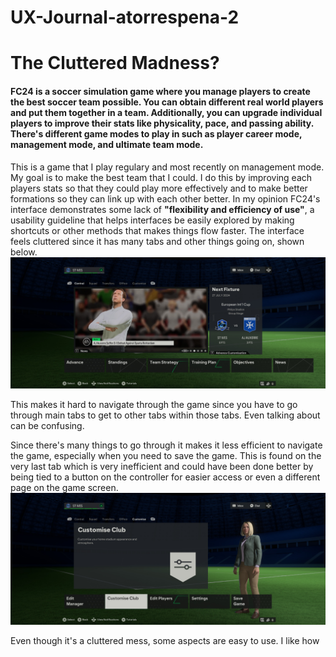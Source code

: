 # UX-Journal-atorrespena-2
# The Cluttered Madness?
#### FC24 is a soccer simulation game where you manage players to create the best soccer team possible. You can obtain different real world players and put them together in a team. Additionally, you can upgrade individual players to improve their stats like physicality, pace, and passing ability. There's different game modes to play in such as player career mode, management mode, and ultimate team mode. 
This is a game that I play regulary and most recently on management mode. My goal is to make the best team that I could. I do this by improving each players stats so that they could play more effectively and to make better formations so they can link up with each other better. 
In my opinion FC24's interface demonstrates some lack of **"flexibility and efficiency of use"**, a usability guideline that helps interfaces be easily explored by making shortcuts or other methods that makes things flow faster. The interface feels cluttered since it has many tabs and other things going on, shown below. 
![example](p1.jpg)

This makes it hard to navigate through the game since you have to go through main tabs to get to other tabs within those tabs. Even talking about can be confusing.  

Since there's many things to go through it makes it less efficient to navigate the game, especially when you need to save the game. This is found on the very last tab which is very inefficient and could have been done better by being tied to a button on the controller for easier access or even a different page on the game screen.
![example](p3.jpg)

Even though it's a cluttered mess, some aspects are easy to use. I like how
